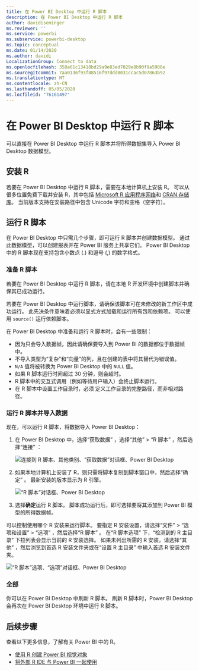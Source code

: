 ```yaml
---
title: 在 Power BI Desktop 中运行 R 脚本
description: 在 Power BI Desktop 中运行 R 脚本
author: davidiseminger
ms.reviewer: ''
ms.service: powerbi
ms.subservice: powerbi-desktop
ms.topic: conceptual
ms.date: 01/14/2020
ms.author: davidi
LocalizationGroup: Connect to data
ms.openlocfilehash: 358a61c13418bd29a9e83ed7029e8b90f9a5988e
ms.sourcegitcommit: 7aa0136f93f88516f97ddd8031ccac5d07863b92
ms.translationtype: HT
ms.contentlocale: zh-CN
ms.lasthandoff: 05/05/2020
ms.locfileid: "76161497"
---
```

# <a name="run-r-scripts-in-power-bi-desktop"></a>在 Power BI Desktop 中运行 R 脚本

可以直接在 Power BI Desktop 中运行 R 脚本并将所得数据集导入 Power BI Desktop 数据模型。

## <a name="install-r"></a>安装 R

若要在 Power BI Desktop 中运行 R 脚本，需要在本地计算机上安装 R。 可以从很多位置免费下载并安装 R，其中包括 [Microsoft R 应用程序网络](https://mran.revolutionanalytics.com/download/)和 [CRAN 存储库](https://cran.r-project.org/bin/windows/base/)。 当前版本支持在安装路径中包含 Unicode 字符和空格（空字符）。

## <a name="run-r-scripts"></a>运行 R 脚本

在 Power BI Desktop 中只需几个步骤，即可运行 R 脚本并创建数据模型。 通过此数据模型，可以创建报表并在 Power BI 服务上共享它们。 Power BI Desktop 中的 R 脚本现在支持包含小数点 (.) 和逗号 (,) 的数字格式。

### <a name="prepare-an-r-script"></a>准备 R 脚本

若要在 Power BI Desktop 中运行 R 脚本，请在本地 R 开发环境中创建脚本并确保其已成功运行。

若要在 Power BI Desktop 中运行脚本，请确保该脚本可在未修改的新工作区中成功运行。 此先决条件意味着必须以显式方式加载和运行所有包和依赖项。 可以使用 `source()` 运行依赖脚本。

在 Power BI Desktop 中准备和运行 R 脚本时，会有一些限制：

* 因为只会导入数据帧，因此请确保要导入到 Power BI 的数据都位于数据帧中。
* 不导入类型为“复杂”和“向量”的列，且在创建的表中将其替代为错误值。
* `N/A` 值将被转换为 Power BI Desktop 中的 `NULL` 值。
* 如果 R 脚本运行时间超过 30 分钟，则会超时。
* R 脚本中的交互式调用（例如等待用户输入）会终止脚本运行。
* 在 R 脚本中设置工作目录时，必须  定义工作目录的完整路径，而非相对路径。

### <a name="run-your-r-script-and-import-data"></a>运行 R 脚本并导入数据

现在，可以运行 R 脚本，将数据导入 Power BI Desktop：

1. 在 Power BI Desktop 中，选择“获取数据”  ，选择“其他”   > “R 脚本”  ，然后选择“连接”  ：

    ![连接到 R 脚本、其他类别、“获取数据”对话框、Power BI Desktop](media/desktop-r-scripts/r-scripts-1.png)

2. 如果本地计算机上安装了 R，则只需将脚本复制到脚本窗口中，然后选择“确定”  。 最新安装的版本显示为 R 引擎。

    ![“R 脚本”对话框、Power BI Desktop](media/desktop-r-scripts/r-scripts-2.png)

3. 选择**确定**运行 R 脚本。 脚本成功运行后，即可选择要将其添加到 Power BI 模型的所得数据帧。

可以控制使用哪个 R 安装来运行脚本。 要指定 R 安装设置，请选择“文件”   > “选项和设置”   > “选项”  ，然后选择“R 脚本”  。 在“R 脚本选项”  下，“检测到的 R 主目录”  下拉列表会显示当前的 R 安装选择。 如果未列出所需的 R 安装，请选择“其他”  ，然后浏览到首选 R 安装文件夹或在“设置 R 主目录”  中输入首选 R 安装文件夹。

![“R 脚本”选项、“选项”对话框、Power BI Desktop](media/desktop-r-scripts/r-scripts-4.png)

### <a name="refresh"></a>全部

你可以在 Power BI Desktop 中刷新 R 脚本。 刷新 R 脚本时，Power BI Desktop 会再次在 Power BI Desktop 环境中运行 R 脚本。

## <a name="next-steps"></a>后续步骤

查看以下更多信息，了解有关 Power BI 中的 R。

* [使用 R 创建 Power BI 视觉对象](desktop-r-visuals.md)
* [将外部 R IDE 与 Power BI 一起使用](desktop-r-ide.md)
